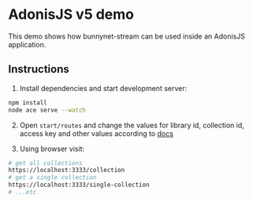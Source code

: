 # AdonisJS v5 demo

This demo shows how bunnynet-stream can be used inside an AdonisJS application.

## Instructions

1. Install dependencies and start development server:

```sh
npm install
node ace serve --watch
```

2. Open `start/routes` and change the values for library id, collection id, access key and other values according to [docs](https://github.com/josephgodwinkimani/bunnynet-stream/blob/main/README.md)

3. Using browser visit:

```sh
# get all collections
https://localhost:3333/collection
# get a single collection
https://localhost:3333/single-collection
# ...etc
```
